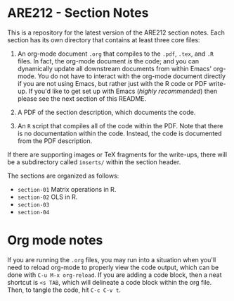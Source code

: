 ARE212 - Section Notes
======

This is a repository for the latest version of the ARE212 section
notes.  Each section has its own directory that contains at least
three core files:

1. An org-mode document `.org` that compiles to the `.pdf`, `.tex`,
and `.R` files.  In fact, the org-mode document _is_ the code; and you
can dynamically update all downstream documents from within Emacs'
org-mode.  You do not have to interact with the org-mode document
directly if you are not using Emacs, but rather just with the R code
or PDF write-up.  If you'd like to get set up with Emacs (_highly
recommended_) then please see the next section of this README.

2. A PDF of the section description, which documents the code. 

3. An `R` script that compiles all of the code within the PDF.  Note
that there is no documentation within the code.  Instead, the code is
documented from the PDF description.

If there are supporting images or TeX fragments for the write-ups,
there will be a subdirectory called `inserts/` within the section
header.

The sections are organized as follows:
- `section-01` Matrix operations in R.
- `section-02` OLS in R.
- `section-03` 
- `section-04` 

# Org mode notes

If you are running the `.org` files, you may run into a situation when
you'll need to reload org-mode to properly view the code output, which
can be done with `C-u M-x org-reload`.  If you are adding a code
block, then a neat shortcut is `<s TAB`, which will delineate a code
block within the org file.  Then, to tangle the code, hit `C-c C-v t`.
